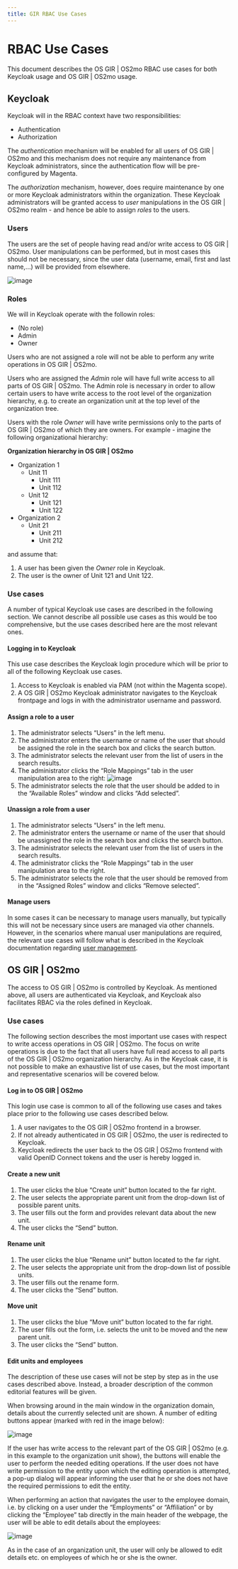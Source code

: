 ```yaml
---
title: GIR RBAC Use Cases
---
```


# RBAC Use Cases

This document describes the OS GIR | OS2mo RBAC use cases for both Keycloak usage and OS GIR | OS2mo usage.

## Keycloak

Keycloak will in the RBAC context have two responsibilities:

- Authentication
- Authorization

The _authentication_ mechanism will be enabled for all users of OS GIR | OS2mo and this mechanism does
not require any maintenance from Keycloak administrators, since the authentication flow will
be pre-configured by Magenta.

The _authorization_ mechanism, however, does require maintenance by one or more Keycloak
administrators within the organization. These Keycloak administrators will be granted access
to _user_ manipulations in the OS GIR | OS2mo realm - and hence be able to assign _roles_ to the users.

### Users

The users are the set of people having read and/or write access to OS GIR | OS2mo. User manipulations can
be performed, but in most cases this should not be necessary, since the user data (username,
email, first and last name,...) will be provided from elsewhere.

![image](../../graphics/keycloak_use_cases/keycloak_user.png)

### Roles

We will in Keycloak operate with the followin roles:

- (No role)
- Admin
- Owner

Users who are not assigned a role will not be able to perform any write operations in OS GIR | OS2mo.

Users who are assigned the _Admin_ role will have full write access to all parts of OS GIR | OS2mo. The Admin
role is necessary in order to allow certain users to have write access to the root level of the
organization hierarchy, e.g. to create an organization unit at the top level of the organization
tree.

Users with the role _Owner_ will have write permissions only to the parts of OS GIR | OS2mo of which they are
owners. For example - imagine the following organizational hierarchy:

**Organization hierarchy in OS GIR | OS2mo**

- Organization 1
  - Unit 11
    - Unit 111
    - Unit 112
  - Unit 12
    - Unit 121
    - Unit 122
- Organization 2
  - Unit 21
    - Unit 211
    - Unit 212

and assume that:

1.  A user has been given the _Owner_ role in Keycloak.
2.  The user is the owner of Unit 121 and Unit 122.

### Use cases

A number of typical Keycloak use cases are described in the following section. We cannot
describe all possible use cases as this would be too comprehensive, but the use cases
described here are the most relevant ones.

#### Logging in to Keycloak

This use case describes the Keycloak login procedure which will be prior to all of the following
Keycloak use cases.

1.  Access to Keycloak is enabled via PAM (not within the Magenta scope).
2.  A OS GIR | OS2mo Keycloak administrator navigates to the Keycloak frontpage and logs in with the
    administrator username and password.

#### Assign a role to a user

1. The administrator selects “Users” in the left menu.
2. The administrator enters the username or name of the user that should be assigned the
   role in the search box and clicks the search button.
3. The administrator selects the relevant user from the list of users in the search results.
4. The administrator clicks the “Role Mappings” tab in the user manipulation area to the right:
   ![image](../../graphics/keycloak_use_cases/keycloak_assign_role.png)
5. The administrator selects the role that the user should be added to in the “Available Roles”
   window and clicks “Add selected”.

#### Unassign a role from a user

1. The administrator selects “Users” in the left menu.
2. The administrator enters the username or name of the user that should be unassigned the
   role in the search box and clicks the search button.
3. The administrator selects the relevant user from the list of users in the search results.
4. The administrator clicks the “Role Mappings” tab in the user manipulation area to the right.
5. The administrator selects the role that the user should be removed from in the “Assigned
   Roles” window and clicks “Remove selected”.

#### Manage users

In some cases it can be necessary to manage users manually, but typically this will not be
necessary since users are managed via other channels. However, in the scenarios where
manual user manipulations are required, the relevant use cases will follow what is described in
the Keycloak documentation regarding [user management](https://www.keycloak.org/docs/latest/server_admin/index.html#user-management).

## OS GIR | OS2mo

The access to OS GIR | OS2mo is controlled by Keycloak. As mentioned above, all users are authenticated
via Keycloak, and Keycloak also facilitates RBAC via the roles defined in Keycloak.

### Use cases

The following section describes the most important use cases with respect to write access
operations in OS GIR | OS2mo. The focus on write operations is due to the fact that all users have full read
access to all parts of the OS GIR | OS2mo organization hierarchy. As in the Keycloak case, it is not possible
to make an exhaustive list of use cases, but the most important and representative scenarios
will be covered below.

#### Log in to OS GIR | OS2mo

This login use case is common to all of the following use cases and takes place prior to the
following use cases described below.

1. A user navigates to the OS GIR | OS2mo frontend in a browser.
2. If not already authenticated in OS GIR | OS2mo, the user is redirected to Keycloak.
3. Keycloak redirects the user back to the OS GIR | OS2mo frontend with valid OpenID Connect tokens and
   the user is hereby logged in.

#### Create a new unit

1. The user clicks the blue “Create unit” button located to the far right.
2. The user selects the appropriate parent unit from the drop-down list of possible parent
   units.
3. The user fills out the form and provides relevant data about the new unit.
4. The user clicks the “Send” button.

#### Rename unit

1. The user clicks the blue “Rename unit” button located to the far right.
2. The user selects the appropriate unit from the drop-down list of possible units.
3. The user fills out the rename form.
4. The user clicks the “Send” button.

#### Move unit

1. The user clicks the blue “Move unit” button located to the far right.
2. The user fills out the form, i.e. selects the unit to be moved and the new parent unit.
3. The user clicks the “Send” button.

#### Edit units and employees

The description of these use cases will not be step by step as in the use cases described
above. Instead, a broader description of the common editorial features will be given.

When browsing around in the main window in the organization domain, details about the
currently selected unit are shown. A number of editing buttons appear (marked with red in the
image below):

![image](../../graphics/keycloak_use_cases/edit_unit_1.png)

If the user has write access to the relevant part of the OS GIR | OS2mo (e.g. in this example to the
organization unit show), the buttons will enable the user to perform the needed editing
operations. If the user does not have write permission to the entity upon which the editing
operation is attempted, a pop-up dialog will appear informing the user that he or she does not
have the required permissions to edit the entity.

When performing an action that navigates the user to the employee domain, i.e. by clicking on
a user under the “Employments” or “Affiliation” or by clicking the “Employee” tab directly in the
main header of the webpage, the user will be able to edit details about the employees:

![image](../../graphics/keycloak_use_cases/edit_unit_2.png)

As in the case of an organization unit, the user will only be allowed to edit details etc. on
employees of which he or she is the owner.
